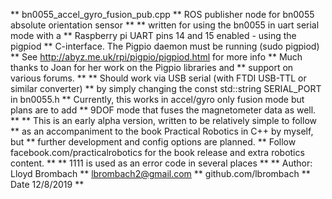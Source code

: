 ** bn0055_accel_gyro_fusion_pub.cpp
** ROS publisher node for bn0055 absolute orientation sensor
**
** written for using the bn0055 in uart serial mode with a
** Raspberry pi UART pins 14 and 15 enabled - using the pigpiod
** C-interface. The Pigpio daemon must be running (sudo pigpiod)
** See http://abyz.me.uk/rpi/pigpio/pigpiod.html for more info
** Much thanks to Joan for her work on the Pigpio libraries and
** support on various forums.
**
** Should work via USB serial (with FTDI USB-TTL or similar converter)
** by simply changing the const std::string SERIAL_PORT in bn0055.h
** Currently, this works in accel/gyro only fusion mode but plans are to add
** 9DOF mode that fuses the magnetometer data as well.
**
** This is an early alpha version, written to be relatively simple to follow
** as an accompaniment to the book Practical Robotics in C++ by myself, but
** further development and config options are planned.
** Follow facebook.com/practicalrobotics for the book release and extra robotics content.
**
** 1111 is used as an error code in several places
**
** Author: Lloyd Brombach
** lbrombach2@gmail.com
** github.com/lbrombach
** Date 12/8/2019
**
